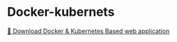 # Docker-kubernets
[📄 Download Docker & Kubernetes Based web application](.docs/Docker_kubernetes.pdf)

